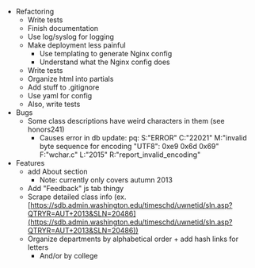 - Refactoring
    - Write tests
    - Finish documentation
    - Use log/syslog for logging
    - Make deployment less painful
        - Use templating to generate Nginx config
        - Understand what the Nginx config does
    - Write tests
    - Organize html into partials
    - Add stuff to .gitignore
    - Use yaml for config
    - Also, write tests
- Bugs
    - Some class descriptions have weird characters in them (see honors241)
        - Causes error in db update: pq: S:"ERROR" C:"22021" M:"invalid byte sequence for encoding \"UTF8\": 0xe9 0x6d 0x69" F:"wchar.c" L:"2015" R:"report_invalid_encoding"
- Features
    - add About section
        - Note: currently only covers autumn 2013
    - Add "Feedback" js tab thingy
    - Scrape detailed class info (ex. [https://sdb.admin.washington.edu/timeschd/uwnetid/sln.asp?QTRYR=AUT+2013&SLN=20486](https://sdb.admin.washington.edu/timeschd/uwnetid/sln.asp?QTRYR=AUT+2013&SLN=20486))
    - Organize departments by alphabetical order + add hash links for letters
        - And/or by college